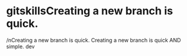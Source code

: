 # gitskillsCreating a new branch is quick.
/nCreating a new branch is quick.
Creating a new branch is quick AND simple.
dev
